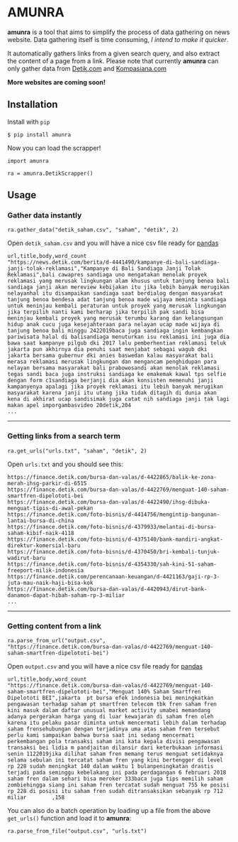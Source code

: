 # AMUNRA
**amunra** is a tool that aims to simplify the process of data gathering on news website. Data gathering itself is time consuming, *I intend to make it quicker*. 

It automatically gathers links from a given search query, and also extract the content of a page from a link. Please note that currently **amunra** can only gather data from [Detik.com](https://www.detik.com) and [Kompasiana.com](https://www.kompasiana.com)

**More websites are coming soon!**

Installation
------------

Install with `pip`
```
$ pip install amunra
```

Now you can load the scrapper!
```
import amunra

ra = amunra.DetikScrapper()
```

Usage
------
### Gather data instantly
```
ra.gather_data("detik_saham.csv", "saham", "detik", 2)
```
Open `detik_saham.csv` and you will have a nice csv file ready for [pandas](https://pandas.pydata.org/)
```
url,title,body,word_count
"https://news.detik.com/berita/d-4441490/kampanye-di-bali-sandiaga-janji-tolak-reklamasi","Kampanye di Bali Sandiaga Janji Tolak Reklamasi",bali cawapres sandiaga uno mengatakan menolak proyek reklamasi yang merusak lingkungan alam khusus untuk tanjung benoa bali sandiaga janji akan mereview kebijakan itu jika lebih banyak merugikan nelayanhal itu disampaikan sandiaga saat berdialog dengan masyarakat tanjung benoa bendesa adat tanjung benoa made wijaya meminta sandiaga untuk meninjau kembali peraturan untuk proyek yang merusak lingkungan jika terpilih nanti kami berharap jika terpilih pak sandi bisa meninjau kembali proyek yang merusak terumbu karang dan kelangsungan hidup anak cucu juga kesejahteraan para nelayan ucap made wijaya di tanjung benoa bali minggu 2422019baca juga sandiaga ingin kembangkan pariwisata halal di balisandiaga menuturkan isu reklamasi ini juga dia bawa saat kampanye pilgub dki 2017 lalu pemberhentian reklamasi teluk jakarta pun akhirnya dia penuhi saat menjabat sebagai wagub dki jakarta bersama gubernur dki anies baswedan kalau masyarakat bali merasa reklamasi merusak lingkungan dan mengancam penghidupan para nelayan bersama masyarakat bali prabowosandi akan menolak reklamasi tegas sandi baca juga instruksi sandiaga ke emakemak kawal tps selfie dengan form c1sandiaga berjanji dia akan konsisten memenuhi janji kampanyenya apalagi jika proyek reklamasi itu lebih banyak merugikan masyarakat karena janji itu utang jika tidak ditagih di dunia akan kena di akhirat ucap sandisimak juga catat nih sandiaga janji tak lagi makan apel imporgambasvideo 20detik,204
...
```
---

### Getting links from a search term
```
ra.get_urls("urls.txt", "saham", "detik", 2)
```
Open `urls.txt` and you should see this:
```
https://finance.detik.com/bursa-dan-valas/d-4422865/balik-ke-zona-merah-ihsg-parkir-di-6515
https://finance.detik.com/bursa-dan-valas/d-4422769/menguat-140-saham-smartfren-dipelototi-bei
https://finance.detik.com/bursa-dan-valas/d-4422490/ihsg-dibuka-menguat-tipis-di-awal-pekan
https://finance.detik.com/foto-bisnis/d-4414756/mengintip-bangunan-lantai-bursa-di-china
https://finance.detik.com/foto-bisnis/d-4379933/melantai-di-bursa-saham-kibif-naik-4118
https://finance.detik.com/foto-bisnis/d-4375140/bank-mandiri-angkat-direktur-komersial-baru
https://finance.detik.com/foto-bisnis/d-4370450/bri-kembali-tunjuk-wadirut-baru
https://finance.detik.com/foto-bisnis/d-4354330/sah-kini-51-saham-freeport-milik-indonesia
https://finance.detik.com/perencanaan-keuangan/d-4421163/gaji-rp-3-juta-mau-naik-haji-bisa-kok
https://finance.detik.com/bursa-dan-valas/d-4420943/dirut-bank-danamon-dapat-hibah-saham-rp-3-miliar
...
```
---
### Getting content from a link
```
ra.parse_from_url("output.csv", 
"https://finance.detik.com/bursa-dan-valas/d-4422769/menguat-140-saham-smartfren-dipelototi-bei")
```
Open `output.csv` and you will have a nice csv file ready for [pandas](https://pandas.pydata.org/)
```
url,title,body,word_count
"https://finance.detik.com/bursa-dan-valas/d-4422769/menguat-140-saham-smartfren-dipelototi-bei","Menguat 140% Saham Smartfren Dipelototi BEI",jakarta  pt bursa efek indonesia bei meningkatkan pengawasan terhadap saham pt smartfren telecom tbk fren saham fren kini masuk dalam daftar unusual market activity umabei memandang adanya pergerakan harga yang di luar kewajaran di saham fren oleh karena itu pelaku pasar diminta untuk mencermati lebih dalam terhadap saham frensehubungan dengan terjadinya uma atas saham fren tersebut perlu kami sampaikan bahwa bursa saat ini sedang mencermati perkembangan pola transaksi saham ini kata kepala divisi pengawasan transaksi bei lidia m pandjaitan dilansir dari keterbukaan informasi senin 1122019jika dilihat saham fren memang terus menguat setidaknya selama sebulan ini tercatat saham fren yang kini bertengger di level rp 228 sudah meningkat 140 dalam waktu 1 bulanpeningkatan drastis terjadi pada seminggu kebelakang ini pada perdagangan 6 februari 2018 saham fren dalam sehari bisa meroker 333baca juga tips memilih saham zombiehingga siang ini saham fren tercatat sudah menguat 755 ke posisi rp 228 di posisi itu saham fren sudah ditransaksikan sebanyak rp 712 miliar        ,158
```

You can also do a batch operation by loading up a file from the above `get_urls()` function and load it to **amunra**:
```
ra.parse_from_file("output.csv", "urls.txt")
```

